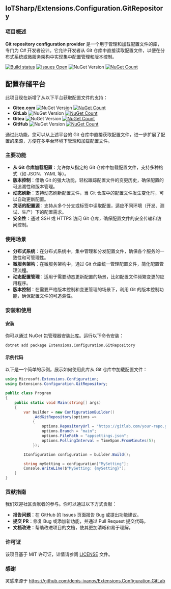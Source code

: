 ##  IoTSharp/Extensions.Configuration.GitRepository

### 项目概述
**Git repository configuration provider** 是一个用于管理和加载配置文件的库，专门为 C# 开发者设计。它允许开发者从 Git 仓库中直接读取配置文件，以便在分布式系统或微服务架构中实现集中配置管理和版本控制。

[![Build status](https://ci.appveyor.com/api/projects/status/egfxe7u2b23672j6?svg=true)](https://ci.appveyor.com/project/MaiKeBing/extensions-configuration-gitrepository)
[![Issues Open](https://img.shields.io/github/issues/IoTSharp/Extensions.Configuration.GitRepository.svg?style=flat-square)](https://github.com/IoTSharp/Extensions.Configuration.GitRepository/issues)
![NuGet Version](https://img.shields.io/nuget/v/Extensions.Configuration.GitRepository)
[![NuGet Count](https://img.shields.io/nuget/dt/Extensions.Configuration.GitRepository.svg?style=flat-square)](https://www.nuget.org/packages/Extensions.Configuration.GitRepository/)




## 配置存储平台

此项目现在新增了从以下平台获取配置文件的支持：
- **Gitee.com** ![NuGet Version](https://img.shields.io/nuget/v/Extensions.Configuration.GitRepository.GiteeProvider)   [![NuGet Count](https://img.shields.io/nuget/dt/Extensions.Configuration.GitRepository.GiteeProvider.svg?style=flat-square)](https://www.nuget.org/packages/Extensions.Configuration.GitRepository.GiteeProvider/)
- **GitLab** ![NuGet Version](https://img.shields.io/nuget/v/Extensions.Configuration.GitRepository.GitLabProvider)  [![NuGet Count](https://img.shields.io/nuget/dt/Extensions.Configuration.GitRepository.GitLabProvider.svg?style=flat-square)](https://www.nuget.org/packages/Extensions.Configuration.GitRepository.GitLabProvider/)
- **Gitea**  ![NuGet Version](https://img.shields.io/nuget/v/Extensions.Configuration.GitRepository.GiteaProvider) [![NuGet Count](https://img.shields.io/nuget/dt/Extensions.Configuration.GitRepository.GiteaProvider.svg?style=flat-square)](https://www.nuget.org/packages/Extensions.Configuration.GitRepository.GiteaProvider/)
- **GitHub** ![NuGet Version](https://img.shields.io/nuget/v/Extensions.Configuration.GitRepository.GitHubProvider) [![NuGet Count](https://img.shields.io/nuget/dt/Extensions.Configuration.GitRepository.GitHubProvider.svg?style=flat-square)](https://www.nuget.org/packages/Extensions.Configuration.GitRepository.GitHubProvider/)


通过此功能，您可以从上述平台的 Git 仓库中直接获取配置文件，进一步扩展了配置的来源，方便在多平台环境下管理和加载配置文件。

### 主要功能
- **从 Git 仓库加载配置**：允许你从指定的 Git 仓库中加载配置文件，支持多种格式（如 JSON、YAML 等）。
- **版本控制**：借助 Git 的强大功能，轻松跟踪配置文件的变更历史，确保配置的可追溯性和版本管理。
- **动态刷新**：支持动态刷新配置文件，当 Git 仓库中的配置文件发生变化时，可以自动更新配置。
- **灵活的配置源**：支持从多个分支或标签中读取配置，适应不同环境（开发、测试、生产）下的配置需求。
- **安全性**：通过 SSH 或 HTTPS 访问 Git 仓库，确保配置文件的安全传输和访问控制。

### 使用场景
- **分布式系统**：在分布式系统中，集中管理和分发配置文件，确保各个服务的一致性和可管理性。
- **微服务架构**：在微服务架构中，通过 Git 仓库统一管理配置文件，简化配置管理流程。
- **动态配置管理**：适用于需要动态更新配置的场景，比如配置文件频繁变更的应用程序。
- **版本控制**：在需要严格版本控制和变更管理的场景下，利用 Git 的版本控制功能，确保配置文件的可追溯性。

### 安装和使用
#### 安装
你可以通过 NuGet 包管理器安装此库。运行以下命令安装：

```shell
dotnet add package Extensions.Configuration.GitRepository
```

#### 示例代码
以下是一个简单的示例，展示如何使用此库从 Git 仓库中加载配置文件：

```csharp
using Microsoft.Extensions.Configuration;
using Extensions.Configuration.GitRepository;

public class Program
{
    public static void Main(string[] args)
    {
        var builder = new ConfigurationBuilder()
            .AddGitRepository(options =>
            {
                options.RepositoryUrl = "https://gitlab.com/your-repo.git";
                options.Branch = "main";
                options.FilePath = "appsettings.json";
                options.PollingInterval = TimeSpan.FromMinutes(5);
            });

        IConfiguration configuration = builder.Build();

        string mySetting = configuration["MySetting"];
        Console.WriteLine($"MySetting: {mySetting}");
    }
}
```

### 贡献指南
我们欢迎社区贡献者的参与。你可以通过以下方式贡献：

- **报告问题**：在 GitHub 的 Issues 页面报告 Bug 或提出功能建议。
- **提交 PR**：修复 Bug 或添加新功能，并通过 Pull Request 提交代码。
- **文档改进**：帮助改进项目的文档，使其更加清晰和易于理解。

### 许可证
该项目基于 MIT 许可证，详情请参阅 [LICENSE](https://github.com/IoTSharp/Extensions.Configuration.GitRepository/blob/main/LICENSE) 文件。

 
### 感谢
灵感来源于 https://github.com/denis-ivanov/Extensions.Configuration.GitLab
